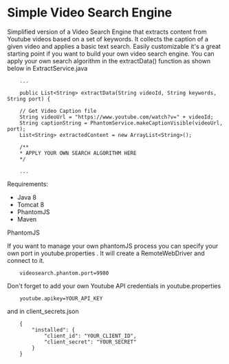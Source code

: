 # Simple Video Search Engine
Simplified version of a Video Search Engine that extracts content from Youtube videos based on a set of keywords. It collects the caption of a given video and applies a basic text search. Easily customizable it's a great starting point if you want to build your own video search engine. You can apply your own search algorithm in the extractData() function as shown below in ExtractService.java

		...
			
		public List<String> extractData(String videoId, String keywords, String port) {

		// Get Video Caption file
		String videoUrl = "https://www.youtube.com/watch?v=" + videoId;
		String captionString = PhantomService.makeCaptionVisible(videoUrl, port);		
		List<String> extractedContent = new ArrayList<String>();
		
		/**
		* APPLY YOUR OWN SEARCH ALGORITHM HERE
		*/
		
		...	



Requirements:
- Java 8
- Tomcat 8
- PhantomJS
- Maven

PhantomJS

If you want to manage your own phantomJS process you can specify your own port in youtube.properties . It will create a RemoteWebDriver and connect to it.

		videosearch.phantom.port=9980

Don't forget to add your own Youtube API credentials in youtube.properties

		youtube.apikey=YOUR_API_KEY

and in client_secrets.json

		{
			"installed": {
				"client_id": "YOUR_CLIENT_ID",
				"client_secret": "YOUR_SECRET"
			}
		}

